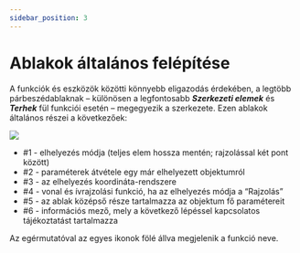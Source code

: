 ```yaml
---
sidebar_position: 3
---
```

# Ablakok általános felépítése

<!-- wp:paragraph -->

A funkciók és eszközök közötti könnyebb eligazodás érdekében, a legtöbb párbeszédablaknak – különösen a legfontosabb _**Szerkezeti elemek**_ és _**Terhek**_ fül funkciói esetén – megegyezik a szerkezete. Ezen ablakok általános részei a következőek:

<!-- /wp:paragraph -->

<!-- wp:image {"align":"center","id":31958,"width":417,"height":580,"sizeSlug":"full","linkDestination":"media"} -->

[![](https://Consteelsoftware.com/wp-content/uploads/2022/01/ablak_felepites.png)](./img/wp-content-uploads-2022-01-ablak_felepites.png)

<!-- /wp:image -->

<!-- wp:list -->

- \#1 - elhelyezés módja (teljes elem hossza mentén; rajzolással két pont között)
- \#2 - paraméterek átvétele egy már elhelyezett objektumról
- \#3 - az elhelyezés koordináta-rendszere
- \#4 - vonal és ívrajzolási funkció, ha az elhelyezés módja a “Rajzolás”
- \#5 - az ablak középső része tartalmazza az objektum fő paramétereit
- \#6 - információs mező, mely a következő lépéssel kapcsolatos tájékoztatást tartalmazza

<!-- /wp:list -->

<!-- wp:paragraph -->

Az egérmutatóval az egyes ikonok fölé állva megjelenik a funkció neve.

<!-- /wp:paragraph -->
